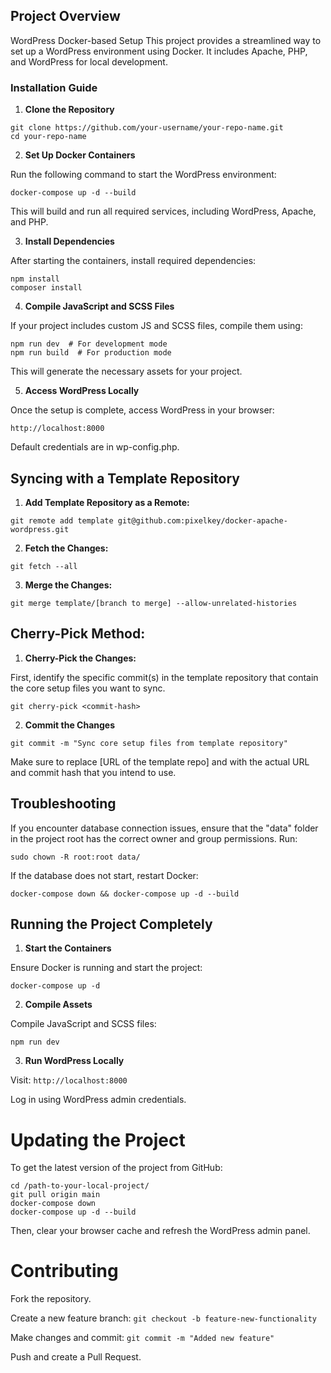 
## Project Overview

WordPress Docker-based Setup
This project provides a streamlined way to set up a WordPress environment using Docker. It includes Apache, PHP, and WordPress for local development.

### Installation Guide

1. **Clone the Repository**

```shell
git clone https://github.com/your-username/your-repo-name.git
cd your-repo-name
```

2. **Set Up Docker Containers**

Run the following command to start the WordPress environment:
```shell
docker-compose up -d --build
```
This will build and run all required services, including WordPress, Apache, and PHP.

3. **Install Dependencies**

After starting the containers, install required dependencies:

```shell
npm install
composer install
```

4. **Compile JavaScript and SCSS Files**

If your project includes custom JS and SCSS files, compile them using:

```shell
npm run dev  # For development mode
npm run build  # For production mode
```

This will generate the necessary assets for your project.

5. **Access WordPress Locally**

Once the setup is complete, access WordPress in your browser:

```shell
http://localhost:8000
```

Default credentials are in wp-config.php.

## Syncing with a Template Repository

1. **Add Template Repository as a Remote:**

```shell
git remote add template git@github.com:pixelkey/docker-apache-wordpress.git
```

2. **Fetch the Changes:**

```shell
git fetch --all
```

3. **Merge the Changes:**

```shell
git merge template/[branch to merge] --allow-unrelated-histories
```

## Cherry-Pick Method:

1. **Cherry-Pick the Changes:**

First, identify the specific commit(s) in the template repository that contain the core setup files you want to sync.

```shell
git cherry-pick <commit-hash>
```

2. **Commit the Changes**

```shell
git commit -m "Sync core setup files from template repository"
```

Make sure to replace [URL of the template repo] and <commit-hash> with the actual URL and commit hash that you intend to use.

## Troubleshooting

If you encounter database connection issues, ensure that the "data" folder in the project root has the correct owner and group permissions. Run:

```shell
sudo chown -R root:root data/
```

If the database does not start, restart Docker:

```shell
docker-compose down && docker-compose up -d --build
```

## Running the Project Completely

1. **Start the Containers**

Ensure Docker is running and start the project:

```shell
docker-compose up -d
```

2. **Compile Assets**

Compile JavaScript and SCSS files:

```shell
npm run dev
```

3. **Run WordPress Locally**

Visit:
` http://localhost:8000 `

Log in using WordPress admin credentials.

# Updating the Project

To get the latest version of the project from GitHub:

```shell
cd /path-to-your-local-project/
git pull origin main
docker-compose down
docker-compose up -d --build
```

Then, clear your browser cache and refresh the WordPress admin panel.

# Contributing

Fork the repository.

Create a new feature branch:
` git checkout -b feature-new-functionality `

Make changes and commit:
` git commit -m "Added new feature" `

Push and create a Pull Request.